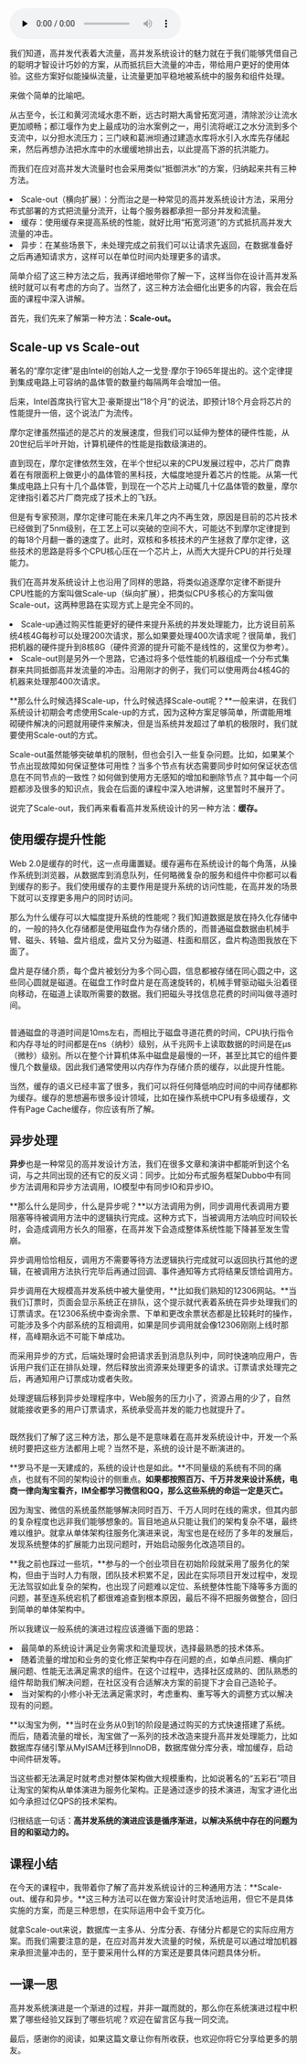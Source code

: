 <audio id="audio" title="01 | 高并发系统：它的通用设计方法是什么？" controls="" preload="none"><source id="mp3" src="https://static001.geekbang.org/resource/audio/7a/00/7a70665cb5e21dc0efcc243c5bb58100.mp3"></audio>

我们知道，高并发代表着大流量，高并发系统设计的魅力就在于我们能够凭借自己的聪明才智设计巧妙的方案，从而抵抗巨大流量的冲击，带给用户更好的使用体验。这些方案好似能操纵流量，让流量更加平稳地被系统中的服务和组件处理。

来做个简单的比喻吧。

从古至今，长江和黄河流域水患不断，远古时期大禹曾拓宽河道，清除淤沙让流水更加顺畅；都江堰作为史上最成功的治水案例之一，用引流将岷江之水分流到多个支流中，以分担水流压力；三门峡和葛洲坝通过建造水库将水引入水库先存储起来，然后再想办法把水库中的水缓缓地排出去，以此提高下游的抗洪能力。

而我们在应对高并发大流量时也会采用类似“抵御洪水”的方案，归纳起来共有三种方法。

<li>
Scale-out（横向扩展）：分而治之是一种常见的高并发系统设计方法，采用分布式部署的方式把流量分流开，让每个服务器都承担一部分并发和流量。
</li>
<li>
缓存：使用缓存来提高系统的性能，就好比用“拓宽河道”的方式抵抗高并发大流量的冲击。
</li>
<li>
异步：在某些场景下，未处理完成之前我们可以让请求先返回，在数据准备好之后再通知请求方，这样可以在单位时间内处理更多的请求。
</li>

简单介绍了这三种方法之后，我再详细地带你了解一下，这样当你在设计高并发系统时就可以有考虑的方向了。当然了，这三种方法会细化出更多的内容，我会在后面的课程中深入讲解。

首先，我们先来了解第一种方法：**Scale-out。**

## Scale-up vs Scale-out

著名的“摩尔定律”是由Intel的创始人之一戈登·摩尔于1965年提出的。这个定律提到集成电路上可容纳的晶体管的数量约每隔两年会增加一倍。

后来，Intel首席执行官大卫·豪斯提出“18个月”的说法，即预计18个月会将芯片的性能提升一倍，这个说法广为流传。

摩尔定律虽然描述的是芯片的发展速度，但我们可以延伸为整体的硬件性能，从20世纪后半叶开始，计算机硬件的性能是指数级演进的。

直到现在，摩尔定律依然生效，在半个世纪以来的CPU发展过程中，芯片厂商靠着在有限面积上做更小的晶体管的黑科技，大幅度地提升着芯片的性能。从第一代集成电路上只有十几个晶体管，到现在一个芯片上动辄几十亿晶体管的数量，摩尔定律指引着芯片厂商完成了技术上的飞跃。

但是有专家预测，摩尔定律可能在未来几年之内不再生效，原因是目前的芯片技术已经做到了5nm级别，在工艺上可以突破的空间不大，可能达不到摩尔定律提到的每18个月翻一番的速度了。此时，双核和多核技术的产生拯救了摩尔定律，这些技术的思路是将多个CPU核心压在一个芯片上，从而大大提升CPU的并行处理能力。

我们在高并发系统设计上也沿用了同样的思路，将类似追逐摩尔定律不断提升CPU性能的方案叫做Scale-up（纵向扩展），把类似CPU多核心的方案叫做Scale-out，这两种思路在实现方式上是完全不同的。

<li>
Scale-up通过购买性能更好的硬件来提升系统的并发处理能力，比方说目前系统4核4G每秒可以处理200次请求，那么如果要处理400次请求呢？很简单，我们把机器的硬件提升到8核8G（硬件资源的提升可能不是线性的，这里仅为参考）。
</li>
<li>
Scale-out则是另外一个思路，它通过将多个低性能的机器组成一个分布式集群来共同抵御高并发流量的冲击。沿用刚才的例子，我们可以使用两台4核4G的机器来处理那400次请求。
</li>

**那么什么时候选择Scale-up，什么时候选择Scale-out呢？**一般来讲，在我们系统设计初期会考虑使用Scale-up的方式，因为这种方案足够简单，所谓能用堆砌硬件解决的问题就用硬件来解决，但是当系统并发超过了单机的极限时，我们就要使用Scale-out的方式。

Scale-out虽然能够突破单机的限制，但也会引入一些复杂问题。比如，如果某个节点出现故障如何保证整体可用性？当多个节点有状态需要同步时如何保证状态信息在不同节点的一致性？如何做到使用方无感知的增加和删除节点？其中每一个问题都涉及很多的知识点，我会在后面的课程中深入地讲解，这里暂时不展开了。

说完了Scale-out，我们再来看看高并发系统设计的另一种方法：**缓存。**

## 使用缓存提升性能

Web 2.0是缓存的时代，这一点毋庸置疑。缓存遍布在系统设计的每个角落，从操作系统到浏览器，从数据库到消息队列，任何略微复杂的服务和组件中你都可以看到缓存的影子。我们使用缓存的主要作用是提升系统的访问性能，在高并发的场景下就可以支撑更多用户的同时访问。

那么为什么缓存可以大幅度提升系统的性能呢？我们知道数据是放在持久化存储中的，一般的持久化存储都是使用磁盘作为存储介质的，而普通磁盘数据由机械手臂、磁头、转轴、盘片组成，盘片又分为磁道、柱面和扇区，盘片构造图我放在下面了。

盘片是存储介质，每个盘片被划分为多个同心圆，信息都被存储在同心圆之中，这些同心圆就是磁道。在磁盘工作时盘片是在高速旋转的，机械手臂驱动磁头沿着径向移动，在磁道上读取所需要的数据。我们把磁头寻找信息花费的时间叫做寻道时间。

<img src="https://static001.geekbang.org/resource/image/88/02/88a27d1b7a0f55917e59486137ab3002.jpg" alt="">

普通磁盘的寻道时间是10ms左右，而相比于磁盘寻道花费的时间，CPU执行指令和内存寻址的时间都是在ns（纳秒）级别，从千兆网卡上读取数据的时间是在μs（微秒）级别。所以在整个计算机体系中磁盘是最慢的一环，甚至比其它的组件要慢几个数量级。因此我们通常使用以内存作为存储介质的缓存，以此提升性能。

当然，缓存的语义已经丰富了很多，我们可以将任何降低响应时间的中间存储都称为缓存。缓存的思想遍布很多设计领域，比如在操作系统中CPU有多级缓存，文件有Page Cache缓存，你应该有所了解。

## 异步处理

**异步**也是一种常见的高并发设计方法，我们在很多文章和演讲中都能听到这个名词，与之共同出现的还有它的反义词：同步。比如分布式服务框架Dubbo中有同步方法调用和异步方法调用，IO模型中有同步IO和异步IO。

**那么什么是同步，什么是异步呢？**以方法调用为例，同步调用代表调用方要阻塞等待被调用方法中的逻辑执行完成。这种方式下，当被调用方法响应时间较长时，会造成调用方长久的阻塞，在高并发下会造成整体系统性能下降甚至发生雪崩。

异步调用恰恰相反，调用方不需要等待方法逻辑执行完成就可以返回执行其他的逻辑，在被调用方法执行完毕后再通过回调、事件通知等方式将结果反馈给调用方。

异步调用在大规模高并发系统中被大量使用，**比如我们熟知的12306网站。**当我们订票时，页面会显示系统正在排队，这个提示就代表着系统在异步处理我们的订票请求。在12306系统中查询余票、下单和更改余票状态都是比较耗时的操作，可能涉及多个内部系统的互相调用，如果是同步调用就会像12306刚刚上线时那样，高峰期永远不可能下单成功。

而采用异步的方式，后端处理时会把请求丢到消息队列中，同时快速响应用户，告诉用户我们正在排队处理，然后释放出资源来处理更多的请求。订票请求处理完之后，再通知用户订票成功或者失败。

处理逻辑后移到异步处理程序中，Web服务的压力小了，资源占用的少了，自然就能接收更多的用户订票请求，系统承受高并发的能力也就提升了。

<img src="https://static001.geekbang.org/resource/image/07/09/0756d48f746590894b6e96ae4e4f7609.jpg" alt="">

既然我们了解了这三种方法，那么是不是意味着在高并发系统设计中，开发一个系统时要把这些方法都用上呢？当然不是，系统的设计是不断演进的。

**罗马不是一天建成的，系统的设计也是如此。**不同量级的系统有不同的痛点，也就有不同的架构设计的侧重点。**如果都按照百万、千万并发来设计系统，电商一律向淘宝看齐，IM全都学习微信和QQ，那么这些系统的命运一定是灭亡。**

因为淘宝、微信的系统虽然能够解决同时百万、千万人同时在线的需求，但其内部的复杂程度也远非我们能够想象的。盲目地追从只能让我们的架构复杂不堪，最终难以维护。就拿从单体架构往服务化演进来说，淘宝也是在经历了多年的发展后，发现系统整体的扩展能力出现问题时，开始启动服务化改造项目的。

**我之前也踩过一些坑，**参与的一个创业项目在初始阶段就采用了服务化的架构，但由于当时人力有限，团队技术积累不足，因此在实际项目开发过程中，发现无法驾驭如此复杂的架构，也出现了问题难以定位、系统整体性能下降等多方面的问题，甚至连系统宕机了都很难追查到根本原因，最后不得不把服务做整合，回归到简单的单体架构中。

所以我建议一般系统的演进过程应该遵循下面的思路：

<li>
最简单的系统设计满足业务需求和流量现状，选择最熟悉的技术体系。
</li>
<li>
随着流量的增加和业务的变化修正架构中存在问题的点，如单点问题、横向扩展问题、性能无法满足需求的组件。在这个过程中，选择社区成熟的、团队熟悉的组件帮助我们解决问题，在社区没有合适解决方案的前提下才会自己造轮子。
</li>
<li>
当对架构的小修小补无法满足需求时，考虑重构、重写等大的调整方式以解决现有的问题。
</li>

**以淘宝为例，**当时在业务从0到1的阶段是通过购买的方式快速搭建了系统。而后，随着流量的增长，淘宝做了一系列的技术改造来提升高并发处理能力，比如数据库存储引擎从MyISAM迁移到InnoDB，数据库做分库分表，增加缓存，启动中间件研发等。

当这些都无法满足时就考虑对整体架构做大规模重构，比如说著名的“五彩石”项目让淘宝的架构从单体演进为服务化架构。正是通过逐步的技术演进，淘宝才进化出如今承担过亿QPS的技术架构。

归根结底一句话：**高并发系统的演进应该是循序渐进，以解决系统中存在的问题为目的和驱动力的。**

## 课程小结

在今天的课程中，我带着你了解了高并发系统设计的三种通用方法：**Scale-out、缓存和异步。**这三种方法可以在做方案设计时灵活地运用，但它不是具体实施的方案，而是三种思想，在实际运用中会千变万化。

就拿Scale-out来说，数据库一主多从、分库分表、存储分片都是它的实际应用方案。而我们需要注意的是，在应对高并发大流量的时候，系统是可以通过增加机器来承担流量冲击的，至于要采用什么样的方案还是要具体问题具体分析。

## 一课一思

高并发系统演进是一个渐进的过程，并非一蹴而就的，那么你在系统演进过程中积累了哪些经验又踩到了哪些坑呢？欢迎在留言区与我一同交流。

最后，感谢你的阅读，如果这篇文章让你有所收获，也欢迎你将它分享给更多的朋友。

